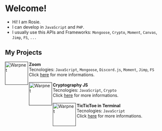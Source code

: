 #  Welcome!
- Hi! I am Rosie.
- I can develop in `JavaScript` and `PHP`.
- I usually use this APIs and Frameworks: `Mongoose`, `Crypto`, `Moment`, `Canvas`, `Jimp`, `FS`, `...`

## My Projects

[<img align="left" height="76px" width="76px" alt="Warpnet" src="https://i.imgur.com/kTMmv4n.png"/>]()
**Zoom** \
Tecnologies: `JavaScript`, `Mongoose`, `Discord.js`, `Moment`, `Jimp`, `FS`\
Click [here](https://website-zoom.glitch.me) for more informations.
<br />
<br />
[<img align="left" height="76px" width="76px" alt="Warpnet" src="https://i.imgur.com/6DExoxp.png"/>]()
**Cryptography JS** \
Tecnologies: `JavaScript`, `Crypto`\
Click [here](https://github.com/lovellyrosie/cryptography-js) for more informations.
<br />
<br />
[<img align="left" height="76px" width="76px" alt="Warpnet" src="https://i.imgur.com/fxFby7T.png"/>]()
**TicTicToe in Terminal** \
Tecnologies: `JavaScript`\
Click [here](https://github.com/lovellyrosie/tictactoe-js) for more informations.
<br >
<br />
